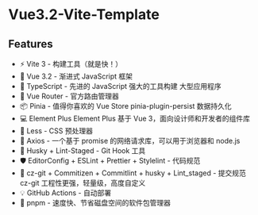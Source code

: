 # Vue3.2-Vite-Template

## Features

- ⚡️ Vite 3 - 构建工具（就是快！）
- 🖖 Vue 3.2 - 渐进式 JavaScript 框架
- 👑 TypeScript - 先进的 JavaScript 强大的工具构建 大型应用程序
- 🚦 Vue Router - 官方路由管理器
- 📦 Pinia - 值得你喜欢的 Vue Store pinia-plugin-persist 数据持久化
- 💻 Element Plus Element Plus 基于 Vue 3，面向设计师和开发者的组件库
- 🎨 Less - CSS 预处理器
- 🔗 Axios - 一个基于 promise 的网络请求库，可以用于浏览器和 node.js
- 🧰 Husky + Lint-Staged - Git Hook 工具
- 🛡️ EditorConfig + ESLint + Prettier + Stylelint - 代码规范
- 🔨 cz-git + Commitizen + Commitlint + husky + Lint_staged - 提交规范 cz-git 工程性更强，轻量级，高度自定义
- 💡 GitHub Actions - 自动部署
- 🎷 pnpm - 速度快、节省磁盘空间的软件包管理器

